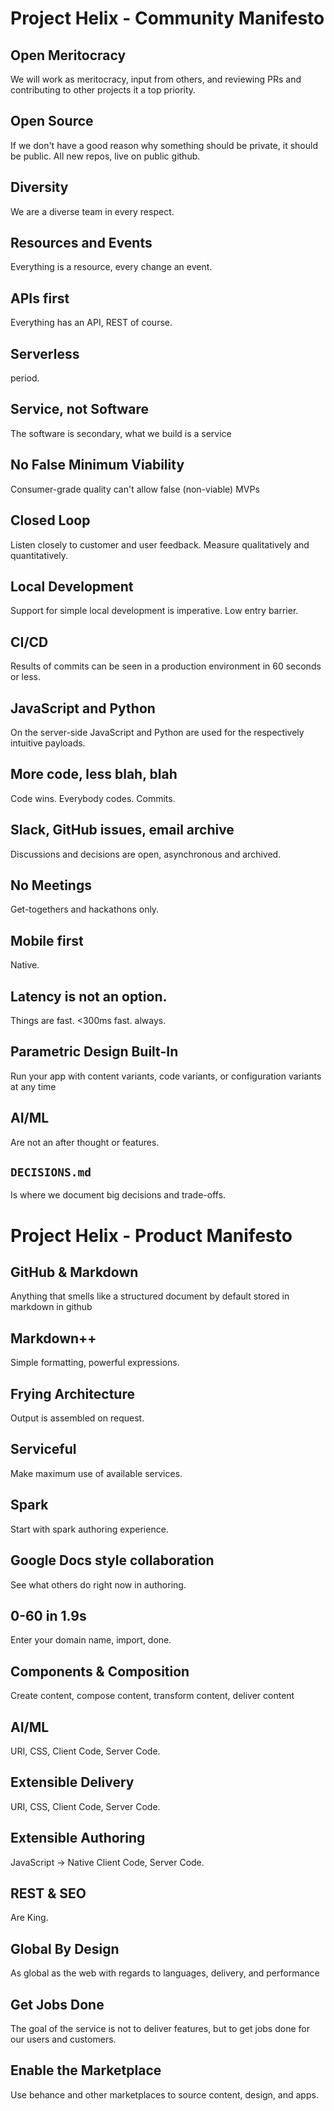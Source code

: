 # Project Helix - Community Manifesto


## Open Meritocracy
We will work as meritocracy, input from others, and reviewing PRs and contributing to other projects it a top priority.

## Open Source
If we don't have a good reason why something should be private, it should be public. All new repos, live on public github.

## Diversity
We are a diverse team in every respect.

## Resources and Events

Everything is a resource, every change an event. 

## APIs first
Everything has an API, REST of course.

## Serverless
period.

## Service, not Software

The software is secondary, what we build is a service

## No False Minimum Viability

Consumer-grade quality can't allow false (non-viable) MVPs

## Closed Loop

Listen closely to customer and user feedback. Measure qualitatively and quantitatively.

## Local Development
Support for simple local development is imperative. Low entry barrier.

## CI/CD
Results of commits can be seen in a production environment in 60 seconds or less.

## JavaScript and Python
On the server-side JavaScript and Python are used for the respectively intuitive payloads.

## More code, less blah, blah
Code wins. Everybody codes. Commits.

## Slack, GitHub issues, email archive
Discussions and decisions are open, asynchronous and archived.

## No Meetings
Get-togethers and hackathons only.

## Mobile first
Native.

## Latency is not an option.
Things are fast. <300ms fast. always.

## Parametric Design Built-In

Run your app with content variants, code variants, or configuration variants at any time  

## AI/ML
Are not an after thought or features.

## `DECISIONS.md`

Is where we document big decisions and trade-offs.


# Project Helix - Product Manifesto

## GitHub & Markdown
Anything that smells like a structured document by default stored in markdown in github

## Markdown++

Simple formatting, powerful expressions.

## Frying Architecture
Output is assembled on request.

## Serviceful

Make maximum use of available services.

## Spark
Start with spark authoring experience.

## Google Docs style collaboration
See what others do right now in authoring.

## 0-60 in 1.9s
Enter your domain name, import, done.

## Components & Composition

Create content, compose content, transform content, deliver content

## AI/ML
URI, CSS, Client Code, Server Code.

## Extensible Delivery
URI, CSS, Client Code, Server Code.

## Extensible Authoring
JavaScript -> Native Client Code, Server Code.

## REST & SEO
Are King.

## Global By Design
As global as the web with regards to languages, delivery, and performance

## Get Jobs Done

The goal of the service is not to deliver features, but to get jobs done for our users and customers. 

## Enable the Marketplace

Use behance and other marketplaces to source content, design, and apps.
